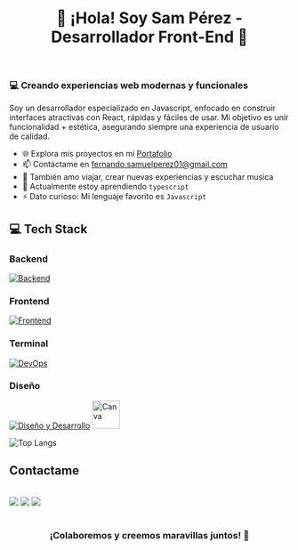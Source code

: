 <h1 align="center">👋 ¡Hola! Soy Sam Pérez - Desarrollador Front-End 🚀</h1>
  <br/>
  

### 💻 Creando experiencias web modernas y funcionales

Soy un desarrollador especializado en Javascript, enfocado en construir interfaces atractivas con React, rápidas y fáciles de usar.
Mi objetivo es unir funcionalidad + estética, asegurando siempre una experiencia de usuario de calidad.

- 🌐 Explora mis proyectos en mi [Portafolio](https://portfolio-samuel-developer.netlify.app/)
- 📫 Contáctame en fernando.samuelperez01@gmail.com
- 💖 También amo viajar, crear nuevas experiencias y escuchar musica
- 🌱 Actualmente estoy aprendiendo `typescript`
- ⚡ Dato curioso: Mi lenguaje favorito es `Javascript`

## 💻 Tech Stack
  ### Backend
  [![Backend](https://skillicons.dev/icons?i=ruby,postgresql,rails,python,aws)](https://skillicons.dev)

  ### Frontend
  [![Frontend](https://skillicons.dev/icons?i=html,css,javascript,react,angular,typescript)](https://skillicons.dev)

  ### Terminal 
  [![DevOps](https://skillicons.dev/icons?i=git,powershell,bash)](https://skillicons.dev)

  ### Diseño
  [![Diseño y Desarrollo](https://skillicons.dev/icons?i=figma)](https://skillicons.dev)
  <a href="https://www.canva.com/">
    <img src="https://1000marcas.net/wp-content/uploads/2020/01/Canva-logo.png" alt="Canva" width="auto" height="50" >
  </a>
    
  ![Top Langs](https://github-readme-stats.vercel.app/api/top-langs/?username=SamuelPereZz&layout=compact&theme=radical)
  
  ## Contactame

  <div style="display: inline_block"><br> 
    <a href="fernando.samuelperez01@gmail.com" target="_blank"><img src="https://img.shields.io/badge/Gmail-D14836?style=for-the-badge&logo=gmail&logoColor=white" ></a>
    <a href="https://www.linkedin.com/in/samperezrios-f/" target="_blank"><img src="https://img.shields.io/badge/-LinkedIn-%230077B5?style=for-the-badge&logo=linkedin&logoColor=white" target="_blank"></a>
    <a href="https://www.instagram.com/sam_perezz00/" target="_blank"><img src="https://img.shields.io/badge/-Instagram-%23E4405F?style=for-the-badge&logo=instagram&logoColor=white" target="_blank"></a>
  </div>
  
  <br/>
  <h3 align="center">¡Colaboremos y creemos maravillas juntos! 🚀</h3>
